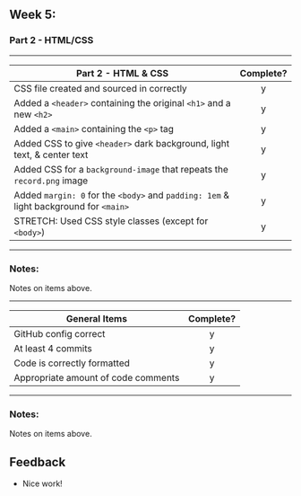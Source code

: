 ## Week 5:

### Part 2 - HTML/CSS

---

| Part 2 - HTML & CSS                                                                   | Complete? |
| ------------------------------------------------------------------------------------- | :-------: |
| CSS file created and sourced in correctly                                             |     y     |
| Added a `<header>` containing the original `<h1>` and a new `<h2>`                    |     y     |
| Added a `<main>` containing the `<p>` tag                                             |     y     |
| Added CSS to give `<header>` dark background, light text, & center text               |     y     |
| Added CSS for a `background-image` that repeats the `record.png` image                |     y     |
| Added `margin: 0` for the `<body>` and `padding: 1em` & light background for `<main>` |     y     |
| STRETCH: Used CSS style classes (except for `<body>`)                                 |     y     |

---

### Notes:

Notes on items above.

---

| General Items                       | Complete? |
| ----------------------------------- | :-------: |
| GitHub config correct               |     y     |
| At least 4 commits                  |     y     |
| Code is correctly formatted         |     y     |
| Appropriate amount of code comments |     y     |

---

### Notes:

Notes on items above.

## Feedback

- Nice work!
